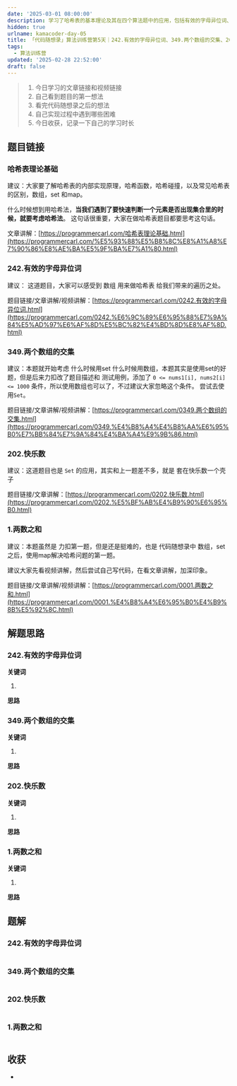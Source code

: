 ```yaml
---
date: '2025-03-01 08:00:00'
description: 学习了哈希表的基本理论及其在四个算法题中的应用，包括有效的字母异位词、两个数组的交集、快乐数和两数之和，强调了使用数组和set的场景。提供了相关链接和解题思路。
hidden: true
urlname: kamacoder-day-05
title: 「代码随想录」算法训练营第5天｜242.有效的字母异位词、349.两个数组的交集、202.快乐数、1.两数之和
tags:
  - 算法训练营
updated: '2025-02-28 22:52:00'
draft: false
---
```


> 1. 今日学习的文章链接和视频链接  
> 2. 自己看到题目的第一想法  
> 3. 看完代码随想录之后的想法  
> 4. 自己实现过程中遇到哪些困难  
> 5. 今日收获，记录一下自己的学习时长


## 题目链接


### 哈希表理论基础


建议：大家要了解哈希表的内部实现原理，哈希函数，哈希碰撞，以及常见哈希表的区别，数组，set 和map。


什么时候想到用哈希法，**当我们遇到了要快速判断一个元素是否出现集合里的时候，就要考虑哈希法**。  这句话很重要，大家在做哈希表题目都要思考这句话。


文章讲解：[https://programmercarl.com/哈希表理论基础.html](https://programmercarl.com/%E5%93%88%E5%B8%8C%E8%A1%A8%E7%90%86%E8%AE%BA%E5%9F%BA%E7%A1%80.html)


### 242.有效的字母异位词


建议： 这道题目，大家可以感受到 数组 用来做哈希表 给我们带来的遍历之处。


题目链接/文章讲解/视频讲解：[https://programmercarl.com/0242.有效的字母异位词.html](https://programmercarl.com/0242.%E6%9C%89%E6%95%88%E7%9A%84%E5%AD%97%E6%AF%8D%E5%BC%82%E4%BD%8D%E8%AF%8D.html)


### 349.两个数组的交集


建议：本题就开始考虑 什么时候用set 什么时候用数组，本题其实是使用set的好题，但是后来力扣改了题目描述和 测试用例，添加了 `0 <= nums1[i], nums2[i] <= 1000` 条件，所以使用数组也可以了，不过建议大家忽略这个条件。 尝试去使用`Set`。


题目链接/文章讲解/视频讲解：[https://programmercarl.com/0349.两个数组的交集.html](https://programmercarl.com/0349.%E4%B8%A4%E4%B8%AA%E6%95%B0%E7%BB%84%E7%9A%84%E4%BA%A4%E9%9B%86.html)


### 202.快乐数


建议：这道题目也是 `Set` 的应用，其实和上一题差不多，就是 套在快乐数一个壳子


题目链接/文章讲解：[https://programmercarl.com/0202.快乐数.html](https://programmercarl.com/0202.%E5%BF%AB%E4%B9%90%E6%95%B0.html)


### 1.两数之和


建议：本题虽然是 力扣第一题，但是还是挺难的，也是 代码随想录中 数组，set之后，使用map解决哈希问题的第一题。


建议大家先看视频讲解，然后尝试自己写代码，在看文章讲解，加深印象。


题目链接/文章讲解/视频讲解：[https://programmercarl.com/0001.两数之和.html](https://programmercarl.com/0001.%E4%B8%A4%E6%95%B0%E4%B9%8B%E5%92%8C.html)


## 解题思路


### 242.有效的字母异位词


**关键词**

1. 

**思路**


### 349.两个数组的交集


**关键词**

1. 

**思路**


### 202.快乐数


**关键词**

1. 

**思路**


### 1.两数之和


**关键词**

1. 

**思路**


## 题解


### 242.有效的字母异位词


```javascript

```


### 349.两个数组的交集


```javascript

```


### 202.快乐数


```javascript

```


### 1.两数之和


```javascript

```


## 收获

- 
